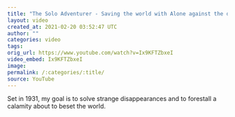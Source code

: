 ```yaml
---
title: "The Solo Adventurer - Saving the world with Alone against the darkness (pt 2)"
layout: video
created_at: 2021-02-20 03:52:47 UTC
author: ""
categories: video
tags: 
orig_url: https://www.youtube.com/watch?v=Ix9KFTZbxeI
video_embed: Ix9KFTZbxeI
image:
permalink: /:categories/:title/
source: YouTube
---
```

Set in 1931, my goal is to solve strange disappearances and to forestall a calamity about to beset the world.